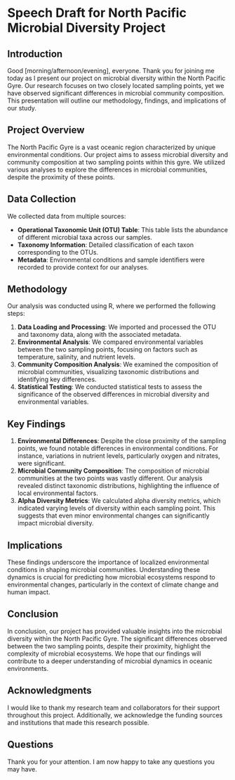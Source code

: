 # Speech Draft for North Pacific Microbial Diversity Project

## Introduction
Good [morning/afternoon/evening], everyone. Thank you for joining me today as I present our project on microbial diversity within the North Pacific Gyre. Our research focuses on two closely located sampling points, yet we have observed significant differences in microbial community composition. This presentation will outline our methodology, findings, and implications of our study.

## Project Overview
The North Pacific Gyre is a vast oceanic region characterized by unique environmental conditions. Our project aims to assess microbial diversity and community composition at two sampling points within this gyre. We utilized various analyses to explore the differences in microbial communities, despite the proximity of these points.

## Data Collection
We collected data from multiple sources:
- **Operational Taxonomic Unit (OTU) Table**: This table lists the abundance of different microbial taxa across our samples.
- **Taxonomy Information**: Detailed classification of each taxon corresponding to the OTUs.
- **Metadata**: Environmental conditions and sample identifiers were recorded to provide context for our analyses.

## Methodology
Our analysis was conducted using R, where we performed the following steps:
1. **Data Loading and Processing**: We imported and processed the OTU and taxonomy data, along with the associated metadata.
2. **Environmental Analysis**: We compared environmental variables between the two sampling points, focusing on factors such as temperature, salinity, and nutrient levels.
3. **Community Composition Analysis**: We examined the composition of microbial communities, visualizing taxonomic distributions and identifying key differences.
4. **Statistical Testing**: We conducted statistical tests to assess the significance of the observed differences in microbial diversity and environmental variables.

## Key Findings
1. **Environmental Differences**: Despite the close proximity of the sampling points, we found notable differences in environmental conditions. For instance, variations in nutrient levels, particularly oxygen and nitrates, were significant.
2. **Microbial Community Composition**: The composition of microbial communities at the two points was vastly different. Our analysis revealed distinct taxonomic distributions, highlighting the influence of local environmental factors.
3. **Alpha Diversity Metrics**: We calculated alpha diversity metrics, which indicated varying levels of diversity within each sampling point. This suggests that even minor environmental changes can significantly impact microbial diversity.

## Implications
These findings underscore the importance of localized environmental conditions in shaping microbial communities. Understanding these dynamics is crucial for predicting how microbial ecosystems respond to environmental changes, particularly in the context of climate change and human impact.

## Conclusion
In conclusion, our project has provided valuable insights into the microbial diversity within the North Pacific Gyre. The significant differences observed between the two sampling points, despite their proximity, highlight the complexity of microbial ecosystems. We hope that our findings will contribute to a deeper understanding of microbial dynamics in oceanic environments.

## Acknowledgments
I would like to thank my research team and collaborators for their support throughout this project. Additionally, we acknowledge the funding sources and institutions that made this research possible.

## Questions
Thank you for your attention. I am now happy to take any questions you may have.